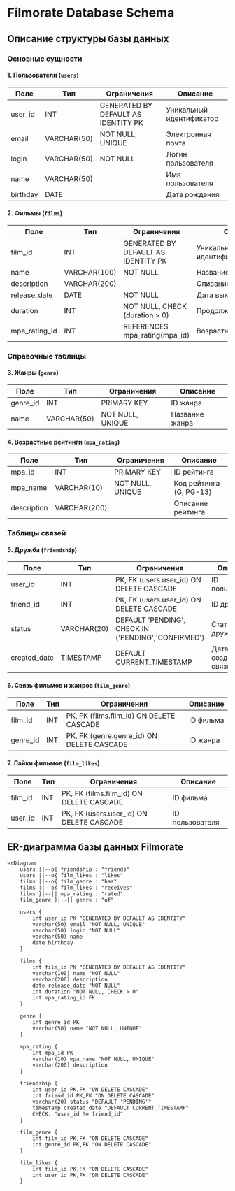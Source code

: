 # Filmorate Database Schema

## Описание структуры базы данных

### Основные сущности

#### 1. Пользователи (`users`)

| Поле       | Тип         | Ограничения                          | Описание                |
|------------|-------------|--------------------------------------|-------------------------|
| user_id    | INT         | GENERATED BY DEFAULT AS IDENTITY PK  | Уникальный идентификатор|
| email      | VARCHAR(50) | NOT NULL, UNIQUE                     | Электронная почта       |
| login      | VARCHAR(50) | NOT NULL                             | Логин пользователя      |
| name       | VARCHAR(50) |                                      | Имя пользователя        |
| birthday   | DATE        |                                      | Дата рождения           |

#### 2. Фильмы (`films`)

| Поле          | Тип          | Ограничения                          | Описание               |
|---------------|--------------|--------------------------------------|------------------------|
| film_id       | INT          | GENERATED BY DEFAULT AS IDENTITY PK  | Уникальный идентификатор|
| name          | VARCHAR(100) | NOT NULL                             | Название фильма        |
| description   | VARCHAR(200) |                                      | Описание фильма        |
| release_date  | DATE         | NOT NULL                             | Дата выхода            |
| duration      | INT          | NOT NULL, CHECK (duration > 0)       | Продолжительность(мин) |
| mpa_rating_id | INT          | REFERENCES mpa_rating(mpa_id)        | Возрастной рейтинг     |

### Справочные таблицы

#### 3. Жанры (`genre`)

| Поле       | Тип         | Ограничения               | Описание         |
|------------|-------------|---------------------------|------------------|
| genre_id   | INT         | PRIMARY KEY               | ID жанра         |
| name       | VARCHAR(50) | NOT NULL, UNIQUE          | Название жанра   |

#### 4. Возрастные рейтинги (`mpa_rating`)

| Поле         | Тип         | Ограничения               | Описание               |
|--------------|-------------|---------------------------|------------------------|
| mpa_id       | INT         | PRIMARY KEY               | ID рейтинга            |
| mpa_name     | VARCHAR(10) | NOT NULL, UNIQUE          | Код рейтинга (G, PG-13)|
| description  | VARCHAR(200)|                           | Описание рейтинга      |

### Таблицы связей

#### 5. Дружба (`friendship`)

| Поле         | Тип         | Ограничения                              | Описание                |
|--------------|-------------|------------------------------------------|-------------------------|
| user_id      | INT         | PK, FK (users.user_id) ON DELETE CASCADE | ID пользователя         |
| friend_id    | INT         | PK, FK (users.user_id) ON DELETE CASCADE | ID друга                |
| status       | VARCHAR(20) | DEFAULT 'PENDING', CHECK IN ('PENDING','CONFIRMED') | Статус дружбы |
| created_date | TIMESTAMP   | DEFAULT CURRENT_TIMESTAMP                | Дата создания связи     |

#### 6. Связь фильмов и жанров (`film_genre`)

| Поле     | Тип  | Ограничения                              | Описание         |
|----------|------|------------------------------------------|------------------|
| film_id  | INT  | PK, FK (films.film_id) ON DELETE CASCADE | ID фильма        |
| genre_id | INT  | PK, FK (genre.genre_id) ON DELETE CASCADE| ID жанра         |

#### 7. Лайки фильмов (`film_likes`)

| Поле     | Тип  | Ограничения                              | Описание         |
|----------|------|------------------------------------------|------------------|
| film_id  | INT  | PK, FK (films.film_id) ON DELETE CASCADE | ID фильма        |
| user_id  | INT  | PK, FK (users.user_id) ON DELETE CASCADE | ID пользователя  |

## ER-диаграмма базы данных Filmorate

```mermaid
erDiagram
    users ||--o{ friendship : "friends"
    users ||--o{ film_likes : "likes"
    films ||--o{ film_genre : "has"
    films ||--o{ film_likes : "receives"
    films }|--|| mpa_rating : "rated"
    film_genre }|--|| genre : "of"

    users {
        int user_id PK "GENERATED BY DEFAULT AS IDENTITY"
        varchar(50) email "NOT NULL, UNIQUE"
        varchar(50) login "NOT NULL"
        varchar(50) name
        date birthday
    }
    
    films {
        int film_id PK "GENERATED BY DEFAULT AS IDENTITY"
        varchar(100) name "NOT NULL"
        varchar(200) description
        date release_date "NOT NULL"
        int duration "NOT NULL, CHECK > 0"
        int mpa_rating_id FK
    }
    
    genre {
        int genre_id PK
        varchar(50) name "NOT NULL, UNIQUE"
    }
    
    mpa_rating {
        int mpa_id PK
        varchar(10) mpa_name "NOT NULL, UNIQUE"
        varchar(200) description
    }
    
    friendship {
        int user_id PK,FK "ON DELETE CASCADE"
        int friend_id PK,FK "ON DELETE CASCADE"
        varchar(20) status "DEFAULT 'PENDING'"
        timestamp created_date "DEFAULT CURRENT_TIMESTAMP"
        CHECK: "user_id != friend_id"
    }
    
    film_genre {
        int film_id PK,FK "ON DELETE CASCADE"
        int genre_id PK,FK "ON DELETE CASCADE"
    }
    
    film_likes {
        int film_id PK,FK "ON DELETE CASCADE"
        int user_id PK,FK "ON DELETE CASCADE"
    }
